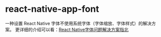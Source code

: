 # react-native-app-font
一种设置 React Native 字体不使用系统字体（字体缩放、字体样式）的解决方案。
更详细的介绍可以看：<a href="https://songlcy.blog.csdn.net/article/details/90112623">React Native字体问题解决方案指北</a>
